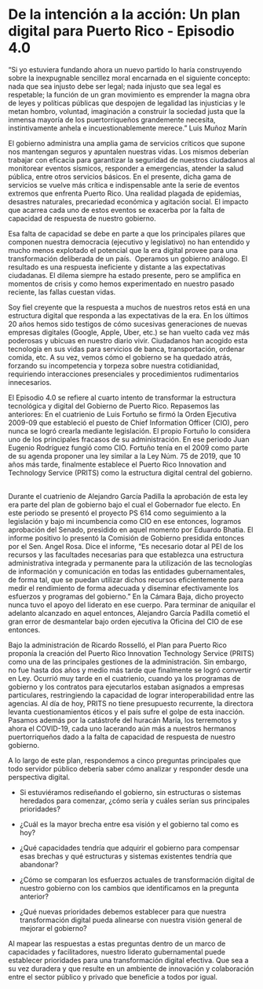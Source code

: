 # De la intención a la acción: Un plan digital para Puerto Rico - Episodio 4.0

“Si yo estuviera fundando ahora un nuevo partido lo haría construyendo sobre la inexpugnable sencillez moral encarnada en el siguiente concepto: nada que sea injusto debe ser legal; nada injusto que sea legal es respetable; la función de un gran movimiento es emprender la magna obra de leyes y políticas públicas que despojen de legalidad las injusticias y le metan hombro, voluntad, imaginación a construir la sociedad justa que la inmensa mayoría de los puertorriqueños grandemente necesita, instintivamente anhela e incuestionablemente merece.” Luis Muñoz Marín

El gobierno administra una amplia gama de servicios críticos que supone nos mantengan seguros y apuntalen nuestras vidas.  Los mismos deberían trabajar con eficacia para garantizar la seguridad de nuestros ciudadanos al monitorear eventos sísmicos, responder a emergencias, atender la salud pública, entre otros servicios básicos.  En el presente, dicha gama de servicios se vuelve más crítica e indispensable ante la serie de eventos extremos que enfrenta Puerto Rico.  Una realidad plagada de epidemias, desastres naturales, precariedad económica y agitación social.  El impacto que acarrea cada uno de estos eventos se exacerba por la falta de capacidad de respuesta de nuestro gobierno.

Esa falta de capacidad se debe en parte a que los principales pilares que componen nuestra democracia (ejecutivo y legislativo) no han entendido y mucho menos explotado el potencial que la era digital provee para una transformación deliberada de un país.  Operamos un gobierno análogo.  El resultado es una respuesta ineficiente y distante a las expectativas ciudadanas.  El dilema siempre ha estado presente, pero se amplifica en momentos de crisis y como hemos experimentado en nuestro pasado reciente, las fallas cuestan vidas.

Soy fiel creyente que la respuesta a muchos de nuestros retos está en una estructura digital que responda a las expectativas de la era.  En los últimos 20 años hemos sido testigos de cómo sucesivas generaciones de nuevas empresas digitales (Google, Apple, Uber, etc.) se han vuelto cada vez más poderosas  y ubicuas en nuestro diario vivir.  Ciudadanos han acogido esta tecnología en sus vidas para servicios de banca, transportación, ordenar comida, etc.  A su vez, vemos cómo el gobierno se ha quedado atrás, forzando su incompetencia y torpeza sobre nuestra cotidianidad, requiriendo interacciones presenciales y procedimientos rudimentarios innecesarios. 

El Episodio 4.0 se refiere al cuarto intento de transformar la estructura tecnológica y digital del Gobierno de Puerto Rico. Repasemos las anteriores:
En el cuatrienio de Luis Fortuño se firmó la Orden Ejecutiva 2009-09 que estableció el puesto de Chief Information Officer (CIO), pero nunca se logró crearla mediante legislación.  El propio Fortuño lo considera uno de los principales fracasos de su administración. En ese periodo Juan Eugenio Rodríguez fungió como CIO. Fortuño tenía en el 2009 como parte de su agenda proponer una ley similar a la Ley Núm. 75 de 2019, que 10 años más tarde, finalmente establece el Puerto Rico Innovation and Technology Service (PRITS) como la estructura digital central del gobierno.  

Durante el cuatrienio de Alejandro García Padilla la aprobación de esta ley era parte del plan de gobierno bajo el cual el Gobernador fue electo.   En este periodo se presentó el proyecto PS 614 como seguimiento a la legislación y bajo mi incumbencia como CIO en ese entonces, logramos aprobación del Senado, presidido en aquel momento por Eduardo Bhatia.  El informe positivo lo presentó la Comisión de Gobierno presidida entonces por el Sen. Angel Rosa. Dice el informe, “Es necesario dotar al PEI de los recursos y las facultades necesarias para que establezca una estructura administrativa integrada y permanente para la utilización de las tecnologías de información y comunicación en todas las entidades gubernamentales, de forma tal, que se puedan utilizar dichos recursos eficientemente para medir el rendimiento de forma adecuada y diseminar efectivamente los esfuerzos y programas del gobierno.” En la Cámara Baja, dicho proyecto nunca tuvo el apoyo del liderato en ese cuerpo.  Para terminar de aniquilar el adelanto alcanzado en aquel entonces, Alejandro García Padilla cometió el gran error de desmantelar bajo orden ejecutiva la Oficina del CIO de ese entonces.   

Bajo la administración de Ricardo Rosselló, el Plan para Puerto Rico proponía la creación del Puerto Rico Innovation Technology Service (PRITS) como una de las principales gestiones de la administración.  Sin embargo, no fue hasta dos años y medio más tarde que finalmente se logró convertir en Ley.  Ocurrió muy tarde en el cuatrienio, cuando ya los programas de gobierno y los contratos para ejecutarlos estaban asignados a empresas particulares, restringiendo la capacidad de lograr interoperabilidad entre las agencias.  Al día de hoy, PRITS no tiene presupuesto recurrente, la directora levanta cuestionamientos éticos y el país sufre el golpe de esta inacción. Pasamos además por la catástrofe del huracán María, los terremotos y ahora el COVID-19, cada uno lacerando aún más a nuestros hermanos puertorriqueños dado a la falta de capacidad de respuesta de nuestro gobierno.

A lo largo de este plan, respondemos a cinco preguntas principales que todo servidor público debería saber cómo analizar y responder desde una perspectiva digital.

 - Si estuviéramos rediseñando el gobierno, sin estructuras o sistemas heredados para comenzar, ¿cómo sería y cuáles serían sus principales prioridades? 

 - ¿Cuál es la mayor brecha entre esa visión y el gobierno tal como es hoy? 

 - ¿Qué capacidades tendría que adquirir el gobierno para compensar esas brechas y qué estructuras y sistemas existentes tendría que abandonar?

 - ¿Cómo se comparan los esfuerzos actuales de transformación digital de nuestro gobierno con los cambios que identificamos en la pregunta anterior? 

 - ¿Qué nuevas prioridades debemos establecer para que nuestra transformación digital pueda alinearse con nuestra visión general de mejorar el gobierno?

Al mapear las respuestas a estas preguntas dentro de un marco de capacidades y facilitadores, nuestro liderato gubernamental puede establecer prioridades para una transformación digital efectiva. Que sea a su vez duradera y que resulte en un ambiente de innovación y colaboración entre el sector público y privado que beneficie a todos por igual.  
